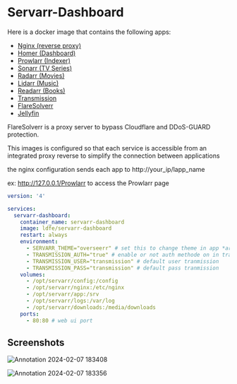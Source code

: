 # Servarr-Dashboard

Here is a docker image that contains the following apps:

- [Nginx (reverse proxy)](https://www.nginx.com/)
- [Homer (Dashboard)](https://github.com/bastienwirtz/homer)
- [Prowlarr (Indexer)](https://wiki.servarr.com/en/prowlarr)
- [Sonarr (TV Series)](https://wiki.servarr.com/en/sonarr)
- [Radarr (Movies)](https://wiki.servarr.com/en/radarr)
- [Lidarr (Music)](https://wiki.servarr.com/en/lidarr)
- [Readarr (Books)](https://wiki.servarr.com/en/readarr)
- [Transmission](https://transmissionbt.com/)
- [FlareSolverr](https://github.com/FlareSolverr/FlareSolverr)
- [Jellyfin](https://jellyfin.org/)

FlareSolverr is a proxy server to bypass Cloudflare and DDoS-GUARD protection.

This images is configured so that each service is accessible from an integrated proxy reverse to simplify the connection between applications

the nginx configuration sends each app to http://your_ip/lapp_name

ex: <http://127.0.0.1/Prowlarr> to access the Prowlarr page

```yml
version: '4'

services:
  servarr-dashboard:
    container_name: servarr-dashboard
    image: ldfe/servarr-dashboard
    restart: always
    environment:
      - SERVARR_THEME="overseerr" # set this to change theme in app *arrs look -> https://docs.theme-park.dev/themes/sonarr/
      - TRANSMISSION_AUTH="true" # enable or not auth methode on in tranmission
      - TRANSMISSION_USER="transmission" # default user tranmission
      - TRANSMISSION_PASS="transmission" # default pass tranmission
    volumes:
      - /opt/servarr/config:/config
      - /opt/servarr/nginx:/etc/nginx
      - /opt/servarr/app:/srv
      - /opt/servarr/logs:/var/log 
      - /opt/servarr/downloads:/media/downloads
    ports:
      - 80:80 # web ui port
```

## Screenshots

![Annotation 2024-02-07 183408](https://github.com/kalibrado/servarr-dashboard/assets/51781584/7143a8bd-6a82-48b9-9022-261e03062d11)

![Annotation 2024-02-07 183356](https://github.com/kalibrado/servarr-dashboard/assets/51781584/33a80a00-442c-435b-9124-5b6ef2989408)
